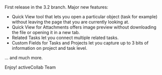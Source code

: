 First release in the 3.2 branch. Major new features:

* Quick View tool that lets you open a particular object (task for example) without leaving the page that you are currently looking at.
* Quick View for Attachments offers image preview without downloading the file or opening it in a new tab.
* Related Tasks let you connect multiple related tasks.
* Custom Fields for Tasks and Projects let you capture up to 3 bits of information on project and task level.

... and much more.

Enjoy! 
activeCollab Team